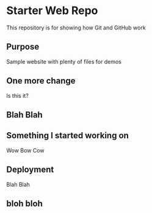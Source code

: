 # Starter Web Repo

This repository is for showing how Git and GitHub work

## Purpose

Sample website with plenty of files for demos

## One more change

Is this it?

## Blah Blah

## Something I started working on

Wow Bow Cow

## Deployment

Blah Blah

## bloh bloh
